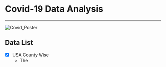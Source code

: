 # Covid-19 Data Analysis
---


![Covid_Poster](https://scwcontent.affino.com/AcuCustom/Sitename/DAM/022/data_graph__virus_Adobe.jpg)

## Data List

- [x]  USA County Wise
    - The 